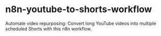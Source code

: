 # n8n-youtube-to-shorts-workflow
Automate video repurposing: Convert long YouTube videos into multiple scheduled Shorts with this n8n workflow.
